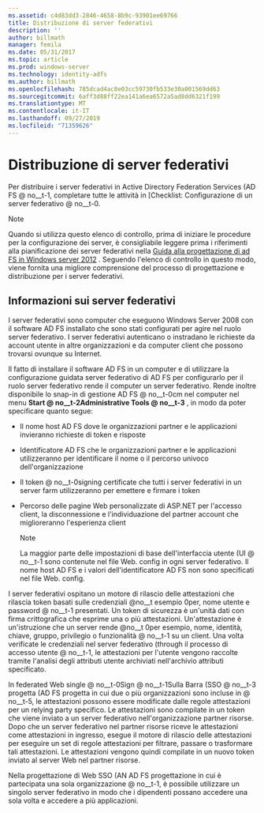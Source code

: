 ```yaml
---
ms.assetid: c4d83dd3-2846-4658-8b9c-93901ee69766
title: Distribuzione di server federativi
description: ''
author: billmath
manager: femila
ms.date: 05/31/2017
ms.topic: article
ms.prod: windows-server
ms.technology: identity-adfs
ms.author: billmath
ms.openlocfilehash: 785dcad4ac8e03cc59730fb533e30a001569dd63
ms.sourcegitcommit: 6aff3d88ff22ea141a6ea6572a5ad8dd6321f199
ms.translationtype: MT
ms.contentlocale: it-IT
ms.lasthandoff: 09/27/2019
ms.locfileid: "71359626"
---
```

# <a name="deploying-federation-servers"></a>Distribuzione di server federativi

Per distribuire i server federativi in Active Directory Federation Services \(AD FS @ no__t-1, completare tutte le attività in [Checklist: Configurazione di un server federativo @ no__t-0.  
  
> [!NOTE]  
> Quando si utilizza questo elenco di controllo, prima di iniziare le procedure per la configurazione dei server, è consigliabile leggere prima i riferimenti alla pianificazione dei server federativi nella [Guida alla progettazione di ad FS in Windows server 2012](https://technet.microsoft.com/library/dd807036.aspx) . Seguendo l'elenco di controllo in questo modo, viene fornita una migliore comprensione del processo di progettazione e distribuzione per i server federativi.  
  
## <a name="about-federation-servers"></a>Informazioni sui server federativi  
I server federativi sono computer che eseguono Windows Server 2008 con il software AD FS installato che sono stati configurati per agire nel ruolo server federativo. I server federativi autenticano o instradano le richieste da account utente in altre organizzazioni e da computer client che possono trovarsi ovunque su Internet.  
  
Il fatto di installare il software AD FS in un computer e di utilizzare la configurazione guidata server federativo di AD FS per configurarlo per il ruolo server federativo rende il computer un server federativo. Rende inoltre disponibile lo snap-in di gestione AD FS @ no__t-0cm nel computer nel menu **Start @ no__t-2Administrative Tools @ no__t-3** , in modo da poter specificare quanto segue:  
  
-   Il nome host AD FS dove le organizzazioni partner e le applicazioni invieranno richieste di token e risposte  
  
-   Identificatore AD FS che le organizzazioni partner e le applicazioni utilizzeranno per identificare il nome o il percorso univoco dell'organizzazione  
  
-   Il token @ no__t-0signing certificate che tutti i server federativi in un server farm utilizzeranno per emettere e firmare i token  
  
-   Percorso delle pagine Web personalizzate di ASP.NET per l'accesso client, la disconnessione e l'individuazione del partner account che miglioreranno l'esperienza client  
  
    > [!NOTE]  
    > La maggior parte delle impostazioni di base dell'interfaccia utente \(UI @ no__t-1 sono contenute nel file Web. config in ogni server federativo. Il nome host AD FS e i valori dell'identificatore AD FS non sono specificati nel file Web. config.  
  
I server federativi ospitano un motore di rilascio delle attestazioni che rilascia token basati sulle credenziali @no__t esempio 0per, nome utente e password @ no__t-1 presentati. Un token di sicurezza è un'unità dati con firma crittografica che esprime una o più attestazioni. Un'attestazione è un'istruzione che un server rende @no__t 0per esempio, nome, identità, chiave, gruppo, privilegio o funzionalità @ no__t-1 su un client. Una volta verificate le credenziali nel server federativo \(through il processo di accesso utente @ no__t-1, le attestazioni per l'utente vengono raccolte tramite l'analisi degli attributi utente archiviati nell'archivio attributi specificato.  
  
In federated Web single @ no__t-0Sign @ no__t-1Sulla Barra \(SSO @ no__t-3 progetta \(AD FS progetta in cui due o più organizzazioni sono incluse in @ no__t-5, le attestazioni possono essere modificate dalle regole attestazioni per un relying party specifico. Le attestazioni sono compilate in un token che viene inviato a un server federativo nell'organizzazione partner risorse. Dopo che un server federativo nel partner risorse riceve le attestazioni come attestazioni in ingresso, esegue il motore di rilascio delle attestazioni per eseguire un set di regole attestazioni per filtrare, passare o trasformare tali attestazioni. Le attestazioni vengono quindi compilate in un nuovo token inviato al server Web nel partner risorse.  
  
Nella progettazione di Web SSO \(AN AD FS progettazione in cui è partecipata una sola organizzazione @ no__t-1, è possibile utilizzare un singolo server federativo in modo che i dipendenti possano accedere una sola volta e accedere a più applicazioni.  
  
